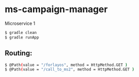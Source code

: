 # ms-campaign-manager
Microservice 1


```bash
$ gradle clean
$ gradle runApp
```

## Routing:

```bash
$ @Path(value = "/forlayos", method = HttpMethod.GET )
$ @Path(value = "/call_to_ms2", method = HttpMethod.GET )
```


